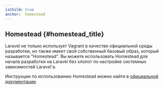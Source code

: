 ```yaml
---
isChild: true
anchor:  homestead
---
```


## Homestead {#homestead_title}

Laravel не только использует Vagrant в качестве официальной среды разработки, но также имеет свой собственный базовый образ, который называется "Homestead". 
Вы можете использовать Homestead для начала разработки на Laravel без хлопот по настройке системных зависимостей Laravel'a.

Инструкции по использованию Homestead можно найти в [официальной документации][homestead-docs].

[homestead-docs]: http://laravel.com/docs/5.0/homestead
